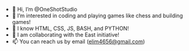 - 👋 Hi, I’m @OneShotStudio
- 👀 I’m interested in coding and playing games like chess and building games!
- 🌱 I know HTML, CSS, JS, BASH, and PYTHON!
- 💞️ I am collaborating with the East initiative!
- 📫 You can reach us by email (elim4656@gmail.com)
